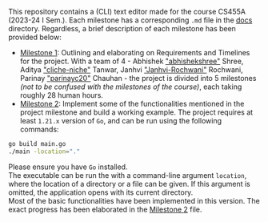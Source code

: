 This repository contains a (CLI) text editor made for the course CS455A (2023-24 I Sem.). Each milestone has a corresponding `.md` file in the [docs](./docs/) directory. Regardless, a brief description of each milestone has been provided below:

+ [Milestone 1](./docs/Milestone1.md): Outlining and elaborating on Requirements and Timelines for the project. With a team of 4 - Abhishek ["abhishekshree"](https://github.com/abhishekshree) Shree, Aditya ["cliche-niche"](https://github.com/cliche-niche) Tanwar, Janhvi ["Janhvi-Rochwani"](https://github.com/Janhvi-Rochwani) Rochwani, Parinay ["parinayc20"](https://github.com/parinayc20) Chauhan - the project is divided into 5 milestones <i>(not to be confused with the milestones of the course)</i>, each taking roughly 28 human hours.
+ [Milestone 2](./docs/Milestone2.md): Implement some of the functionalities mentioned in the project milestone and build a working example. The project requires at least `1.21.x` version of `Go`, and can be run using the following commands:
```bash
go build main.go
./main -location="."
```
Please ensure you have `Go` installed. <br>
The executable can be run the with a command-line argument `location`, where the location of a directory or a file can be given. If this argument is omitted, the application opens with its current directory. <br>
Most of the basic functionalities have been implemented in this version. The exact progress has been elaborated in the [Milestone 2](./docs/Milestone2.md) file.
